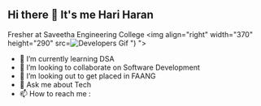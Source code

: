 ## Hi there 👋 It's me Hari Haran

Fresher at Saveetha Engineering College
<img align="right" width="370" height="290" src=![Developers Gif](https://github.com/user-attachments/assets/902cf793-9570-4348-8278-c3cc6bc1f004)
")
">
- 🌱 I’m currently learning DSA
- 👯 I’m looking to collaborate on Software Development
- 🤔 I’m looking out to get placed in FAANG
- 💬 Ask me about Tech
- 📫 How to reach me :
